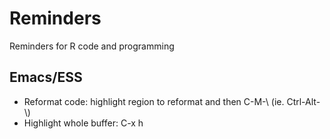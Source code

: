 # Reminders

Reminders for R code and programming


## Emacs/ESS

* Reformat code: highlight region to reformat and then C-M-\ (ie. Ctrl-Alt-\\)
* Highlight whole buffer: C-x h

